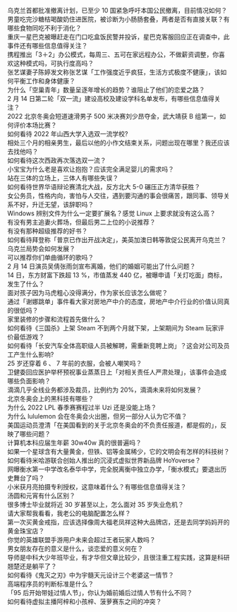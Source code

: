 乌克兰首都批准撤离计划，已至少 10 国紧急呼吁本国公民撤离，目前情况如何？  
男童吃完沙糖桔喝酸奶住进医院，被诊断为小肠肠套叠，两者是否有直接关联？有哪些食物同吃不利于消化？  
重庆一星巴克被曝赶走在门口吃盒饭民警并投诉，星巴克客服回应正在调查中，此事件还有哪些信息值得关注？  
携程推出「3＋2」办公模式，每周三、五可在家远程办公，不做薪资调整，你喜欢这种模式吗，可执行度高吗？  
张艺谋妻子陈婷发文称张艺谋「工作强度近乎疯狂，生活方式极度不健康」，该如何平衡工作和身体健康？  
为什么「空巢青年」数量呈逐年增长的趋势？谁阻止了他们的恋爱之路？  
2 月 14 日第二轮「双一流」建设高校及建设学科名单发布，有哪些信息值得关注？  
2022 北京冬奥会短道速滑男子 500 米决赛刘少昂夺金，武大靖获 B 组第一，如何评价本场比赛？  
如何看待 2022 年山西大学入选双一流学校?  
相处三个月的相亲男生，最后以他的小作文结束关系，问题出现在哪里？我还应该去找他吗？  
如何看待这次西政再次落选双一流？  
小宝宝为什么老是喜欢让抱抱？应该完全满足婴儿的需求吗？  
站在三体的立场上，三体人有哪些失误？  
如何看待世界华语辩论赛清北大战，反方北大 5-0 碾压正方清华获胜？  
女公务员，性格内向，害怕与人交往，遇到要沟通的事会很痛苦，跟同事、领导关系不好，升迁无望，该辞职吗？  
Windows 辨别文件为什么一定要扩展名？感觉 Linux 上要求就没有这么高？  
有没有男主追妻火葬场，但最后男二上位的小说推荐？  
有没有那种超级推荐的好书？  
如何看待拜登称「普京已作出开战决定」，美英加澳日韩等敦促公民离开乌克兰？乌克兰局势会如何发展？  
可以推荐你们单曲循环的歌吗？  
2 月 14 日演员吴倩张雨剑宣布离婚，他们的婚姻可能出了什么问题？  
14 日，东方财富下跌超 13 %，市值蒸发 440 亿，被曝申请「关灯吃面」商标，发生了什么？  
面对孩子因为马虎粗心没得满分，作为家长应该怎么做呢？  
通过「谢娜跳单」事件看大家对房地产中介的态度，房地产中介行业的价值认同真的很低吗？  
家里装修的步骤和流程首先做什么？  
如何看待《三国杀》上架 Steam 不到两个月就下架，上架期间为 Steam 玩家评价最低游戏？  
如何看待「长安汽车全体高职级人员被解聘，需重新竞聘上岗」？这会对公司及员工产生什么影响?  
25 岁还穿着 6 、 7 年前的衣服，会被人嘲笑吗？  
卫健委回应医护举杯预祝事业蒸蒸日上「对相关责任人严肃处理」，该事件会造成哪些负面影响？  
滴滴几乎全线业务都涉及裁员，比例约为 20%，滴滴未来将如何发展？  
北京冬奥会上的黑科技有哪些？  
为什么 2022 LPL 春季赛赛程过半 Uzi 还是没能上场？  
为什么 lululemon 会在冬奥会火出圈，但另一部分人认为它不值？  
美国运动员澄清「在美国看到的关于北京冬奥会的不负责任报道，都是假的」，反映了哪些问题？  
计算机本科应届生年薪 30w40w 真的很普遍吗？  
如果一个星球含有大量黄金，但铁、铝等金属稀少，它的文明会有怎样的科技树？  
如何看待米哈游联合创始人推出的沉浸式虚拟世界新品牌 HoYoverse？  
网曝衡水第一中学改名泰华中学，完全脱离衡中独立办学，「衡水模式」要退出历史舞台了吗？  
小米获月亮拍摄专利授权，这意味着什么？有哪些信息值得关注？  
汤圆和元宵有什么区别？  
很多博士毕业就将近 30 岁甚至以上，怎么面对 35 岁失业危机？  
请大家帮我看看，我老公的电脑配置怎么样？  
第一次买黄金戒指，应该选择像周大福老凤祥这种大品牌店，还是去同学妈妈开的黄金珠宝店？  
你觉的英雄联盟手游用户未来会超过王者玩家人数吗？  
男女朋友存在的意义是什么，谈恋爱的意义何在？  
导师是中科大少年班毕业，有才华但文章比较少，且很注重工程实践，这算是科研翘楚还是躺平了？  
如何看待《鬼灭之刃》中为宇髓天元设计三个老婆这一情节？  
高端程序员的判断标准是什么？  
「95 后开始带娃过情人节」，你认为婚前婚后过情人节有什么不同？  
如何看待虚拟主播阿梓和小孩梓、菠萝赛东之间的冲突？  
